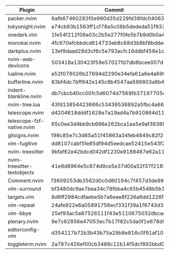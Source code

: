 | Plugin | Commit |
| --- | --- |
| packer.nvim | 6afb67460283f0e990d35d229fd38fdc04063e0a |
| tokyonight.nvim | a74cb93b1563ff1cf78a5c08b5dededa51f9372c |
| onedark.vim | 1fe54f212f09a03c2b5e277f0fe5b7b9d0b0a4ed |
| monokai.nvim | 4fc970efcbbdcd614733eb8c68d3b8bf8bddec3e |
| darkplus.nvim | 13ef9daad28d3cf6c5e793acfc16ddbf456e1c83 |
| nvim-web-devicons | 503418a130423f59e57027fd7db8bcee007d29d1 |
| lualine.nvim | a52f078026b27694d2290e34efa61a6e4a690621 |
| bufferline.nvim | 83bf4dc7bff642e145c8b4547aa596803a8b4dc4 |
| indent-blankline.nvim | db7cbcb40cc00fc5d6074d7569fb37197705e7f6 |
| nvim-tree.lua | 43fd13854423666c53439536892a5fbc4a66044c |
| telescope.nvim | d4204618dddf1628e7a19ad4a7b910864d1120a5 |
| telescope-fzf-native.nvim | 65c0ee3d4bb9cb696e262bca1ea5e9af3938fc90 |
| gitsigns.nvim | f98c85e7c3d65a51f45863a34feb4849c82f240f |
| vim-fugitive | dd8107cabf5fe85df94d5eedcae52415e543f208 |
| nvim-treesitter | 9bfaf62e42bdcd042df1230e9188487e62a112c0 |
| nvim-treesitter-textobjects | 41e8d8964e5c874d9ce5e37d00a52f37f218502e |
| Comment.nvim | f3609253db3562d0c0d80194c7f457d3de99523f |
| vim-surround | bf3480dc9ae7bea34c78fbba4c65b4548b5b1fea |
| targets.vim | 8d6ff2984cdfaebe5b7a6eee8f226a6dd1226f2d |
| vim-repeat | 24afe922e6a05891756ecf331f39a1f6743d3d5a |
| vim-bbye | 25ef93ac5a87526111f43e5110675032dbcacf56 |
| plenary.nvim | 9e7c62856e47053ec7b17f82c5da0f1e678d92c8 |
| editorconfig-vim | d354117b72b3b43b75a29b8e816c0f91af10efe9 |
| toggleterm.nvim | 2a787c426ef00cb3488c11b14f5dcf892bbd0bda |

